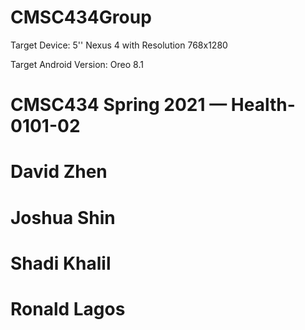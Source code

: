 # CMSC434Group

Target Device:
5'' Nexus 4 with Resolution 768x1280

Target Android Version:
Oreo 8.1

# CMSC434 Spring 2021 — Health-0101-02
# David Zhen
# Joshua Shin
# Shadi Khalil
# Ronald Lagos
